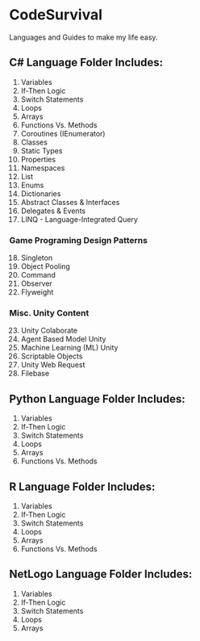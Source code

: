 # CodeSurvival
Languages and Guides to make my life easy.

## C# Language Folder Includes:
1. Variables
2. If-Then Logic
3. Switch Statements
4. Loops
5. Arrays
6. Functions Vs. Methods
7. Coroutines (IEnumerator)
8. Classes
9. Static Types
10. Properties
11. Namespaces
12. List
13. Enums
14. Dictionaries
15. Abstract Classes & Interfaces
16. Delegates & Events
17. LINQ - Language-Integrated Query
### Game Programing Design Patterns
18. Singleton
19. Object Pooling
20. Command
21. Observer
22. Flyweight
### Misc. Unity Content
23. Unity Colaborate
24. Agent Based Model Unity
25. Machine Learning (ML) Unity
26. Scriptable Objects
27. Unity Web Request
28. Filebase

## Python Language Folder Includes:
1. Variables
2. If-Then Logic
3. Switch Statements
4. Loops
5. Arrays
6. Functions Vs. Methods


## R Language Folder Includes:
1. Variables
2. If-Then Logic
3. Switch Statements
4. Loops
5. Arrays
6. Functions Vs. Methods


## NetLogo Language Folder Includes:
1. Variables
2. If-Then Logic
3. Switch Statements
4. Loops
5. Arrays
